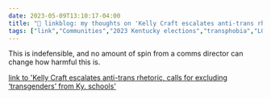 ---date: 2023-05-09T13:10:17-04:00title: "🔗 linkblog: my thoughts on 'Kelly Craft escalates anti-trans rhetoric, calls for excluding ‘transgenders’ from Ky. schools'"tags: ["link","Communities","2023 Kentucky elections","transphobia","LGBTQ","Kelly Craft","GOP"]---This is indefensible, and no amount of spin from a comms director can change how harmful this is.   [link to 'Kelly Craft escalates anti-trans rhetoric, calls for excluding ‘transgenders’ from Ky. schools'](https://www.lpm.org/news/2023-05-09/kelly-craft-escalates-anti-trans-rhetoric-calls-for-excluding-transgenders-from-ky-schools)